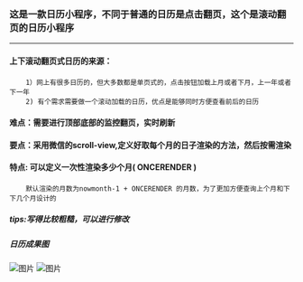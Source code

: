 ### 这是一款日历小程序，不同于普通的日历是点击翻页，这个是滚动翻页的日历小程序
-----
#### 上下滚动翻页式日历的来源：
        1）网上有很多日历的，但大多数都是单页式的，点击按钮加载上月或者下月，上一年或者下一年
        2) 有个需求需要做一个滚动加载的日历，优点是能够同时方便查看前后的日历
#### 难点：需要进行顶部底部的监控翻页，实时刷新
#### 要点：采用微信的scroll-view,定义好取每个月的日子渲染的方法，然后按需渲染
#### 特点: 可以定义一次性渲染多少个月( ONCERENDER )
        默认渲染的月数为nowmonth-1 + ONCERENDER 的月数，为了更加方便查询上个月和下下几个月设计的
##### tips:写得比较粗糙，可以进行修改

##### 日历成果图
![图片](http://oqt0cgoq9.bkt.clouddn.com/calendar.jpg)
![图片](http://oqt0cgoq9.bkt.clouddn.com/calendar-2.jpg)

